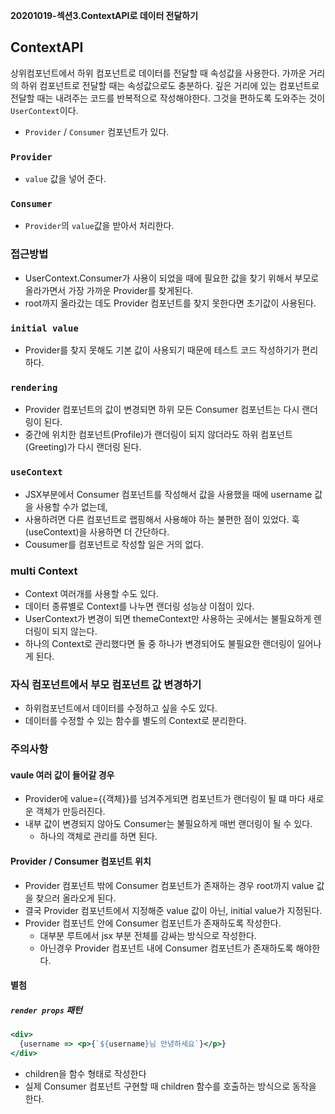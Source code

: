 **20201019-섹션3.ContextAPI로 데이터 전달하기**

## ContextAPI
상위컴포넌트에서 하위 컴포넌트로 데이터를 전달할 때 속성값을 사용한다. 가까운 거리의 하위 컴포넌트로 전달할 때는 속성값으로도 충분하다. 깊은 거리에 있는 컴포넌트로 전달할 때는 내려주는 코드를 반복적으로 작성해야한다. 그것을 편하도록 도와주는 것이 `UserContext`이다.

- `Provider` / `Consumer` 컴포넌트가 있다.

### `Provider`
- `value` 값을 넣어 준다.

### `Consumer`
- `Provider`의 `value`값을 받아서 처리한다.

### 접근방법
- UserContext.Consumer가 사용이 되었을 때에 필요한 값을 찾기 위해서 부모로 올라가면서 가장 가까운 Provider를 찾게된다.
- root까지 올라갔는 데도 Provider 컴포넌트를 찾지 못한다면 초기값이 사용된다.

### `initial value`
- Provider를 찾지 못해도 기본 값이 사용되기 때문에 테스트 코드 작성하기가 편리하다.

### `rendering`
- Provider 컴포넌트의 값이 변경되면 하위 모든 Consumer 컴포넌트는 다시 랜더링이 된다.
- 중간에 위치한 컴포넌트(Profile)가 랜더링이 되지 않더라도 하위 컴포넌트(Greeting)가 다시 랜더링 된다.

### `useContext`
- JSX부분에서 Consumer 컴포넌트를 작성해서 값을 사용했을 때에 username 값을 사용할 수가 없는데,
- 사용하려면 다른 컴포넌트로 랩핑해서 사용해야 하는 불편한 점이 있었다. 훅(useContext)을 사용하면 더 간단하다.
- Cousumer를 컴포넌트로 작성할 일은 거의 없다.

### multi Context
- Context 여러개를 사용할 수도 있다.
- 데이터 종류별로 Context를 나누면 랜더링 성능상 이점이 있다.
- UserContext가 변경이 되면 themeContext만 사용하는 곳에서는 불필요하게 렌더링이 되지 않는다.
- 하나의 Context로 관리했다면 둘 중 하나가 변경되어도 불필요한 랜더링이 일어나게 된다.

### 자식 컴포넌트에서 부모 컴포넌트 값 변경하기
- 하위컴포넌트에서 데이터를 수정하고 싶을 수도 있다.
- 데이터를 수정할 수 있는 함수를 별도의 Context로 분리한다. 

### 주의사항
#### vaule 여러 값이 들어갈 경우
- Provider에 value={{객체}}를 넘겨주게되면 컴포넌트가 랜더링이 될 떄 마다 새로운 객체가 만등러진다.
- 내부 값이 변경되지 않아도 Consumer는 불필요하게 매번 랜더링이 될 수 있다.
  - 하나의 객체로 관리를 하면 된다.

#### Provider / Consumer 컴포넌트 위치
- Provider 컴포넌트 밖에 Consumer 컴포넌트가 존재하는 경우 root까지 value 값을 찾으러 올라오게 된다.
- 결국 Provider 컴포넌트에서 지정해준 value 값이 아닌, initial value가 지정된다.
- Provider 컴포넌트 안에 Consumer 컴포넌트가 존재하도록 작성한다.
  - 대부분 루트에서 jsx 부분 전체를 감싸는 방식으로 작성한다.
  - 아닌경우 Provider 컴포넌트 내에 Consumer 컴포넌트가 존재하도록 해야한다.

#### 별첨
##### `render props` 패턴
``` jsx
<div>
  {username => <p>{`${username}님 안녕하세요`}</p>}
</div>
```
- children을 함수 형태로 작성한다
- 실제 Consumer 컴포넌트 구현할 때 children 함수를 호출하는 방식으로 동작을 한다.